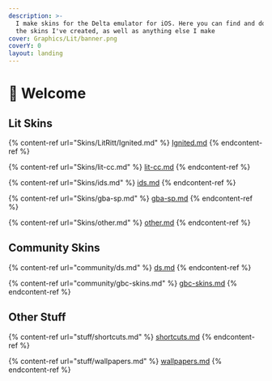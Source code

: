 ```yaml
---
description: >-
  I make skins for the Delta emulator for iOS. Here you can find and download
  the skins I've created, as well as anything else I make
cover: Graphics/Lit/banner.png
coverY: 0
layout: landing
---
```


# 🌈 Welcome

## Lit Skins

{% content-ref url="Skins/LitRitt/Ignited.md" %}
[Ignited.md](Skins/LitRitt/Ignited.md)
{% endcontent-ref %}

{% content-ref url="Skins/lit-cc.md" %}
[lit-cc.md](Skins/lit-cc.md)
{% endcontent-ref %}

{% content-ref url="Skins/ids.md" %}
[ids.md](Skins/ids.md)
{% endcontent-ref %}

{% content-ref url="Skins/gba-sp.md" %}
[gba-sp.md](Skins/gba-sp.md)
{% endcontent-ref %}

{% content-ref url="Skins/other.md" %}
[other.md](Skins/other.md)
{% endcontent-ref %}

## Community Skins

{% content-ref url="community/ds.md" %}
[ds.md](community/ds.md)
{% endcontent-ref %}

{% content-ref url="community/gbc-skins.md" %}
[gbc-skins.md](community/gbc-skins.md)
{% endcontent-ref %}

## Other Stuff

{% content-ref url="stuff/shortcuts.md" %}
[shortcuts.md](stuff/shortcuts.md)
{% endcontent-ref %}

{% content-ref url="stuff/wallpapers.md" %}
[wallpapers.md](stuff/wallpapers.md)
{% endcontent-ref %}
